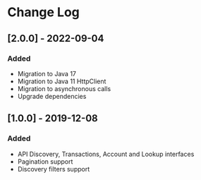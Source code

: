 # Change Log

## [2.0.0] - 2022-09-04
### Added
- Migration to Java 17
- Migration to Java 11 HttpClient
- Migration to asynchronous calls
- Upgrade dependencies

## [1.0.0] - 2019-12-08
### Added
- API Discovery, Transactions, Account and Lookup interfaces
- Pagination support
- Discovery filters support
